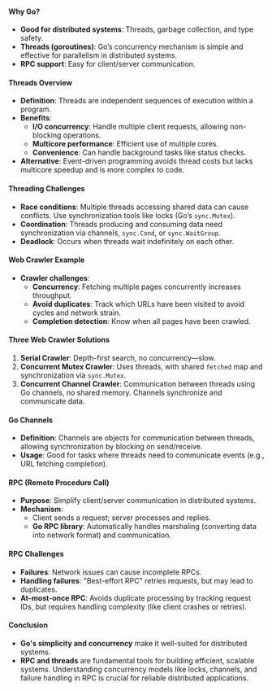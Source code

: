 #### Why Go?
- **Good for distributed systems**: Threads, garbage collection, and type safety.
- **Threads (goroutines)**: Go’s concurrency mechanism is simple and effective for parallelism in distributed systems.
- **RPC support**: Easy for client/server communication.

#### Threads Overview

- **Definition**: Threads are independent sequences of execution within a program.
- **Benefits**:
    - **I/O concurrency**: Handle multiple client requests, allowing non-blocking operations.
    - **Multicore performance**: Efficient use of multiple cores.
    - **Convenience**: Can handle background tasks like status checks.
- **Alternative**: Event-driven programming avoids thread costs but lacks multicore speedup and is more complex to code.

#### Threading Challenges

- **Race conditions**: Multiple threads accessing shared data can cause conflicts. Use synchronization tools like locks (Go’s `sync.Mutex`).
- **Coordination**: Threads producing and consuming data need synchronization via channels, `sync.Cond`, or `sync.WaitGroup`.
- **Deadlock**: Occurs when threads wait indefinitely on each other.

#### Web Crawler Example

- **Crawler challenges**:
    - **Concurrency**: Fetching multiple pages concurrently increases throughput.
    - **Avoid duplicates**: Track which URLs have been visited to avoid cycles and network strain.
    - **Completion detection**: Know when all pages have been crawled.

#### Three Web Crawler Solutions

1. **Serial Crawler**: Depth-first search, no concurrency—slow.
2. **Concurrent Mutex Crawler**: Uses threads, with shared `fetched` map and synchronization via `sync.Mutex`.
3. **Concurrent Channel Crawler**: Communication between threads using Go channels, no shared memory. Channels synchronize and communicate data.

#### Go Channels

- **Definition**: Channels are objects for communication between threads, allowing synchronization by blocking on send/receive.
- **Usage**: Good for tasks where threads need to communicate events (e.g., URL fetching completion).

#### RPC (Remote Procedure Call)

- **Purpose**: Simplify client/server communication in distributed systems.
- **Mechanism**:
    - Client sends a request; server processes and replies.
    - **Go RPC library**: Automatically handles marshaling (converting data into network format) and communication.

#### RPC Challenges

- **Failures**: Network issues can cause incomplete RPCs.
- **Handling failures**: "Best-effort RPC" retries requests, but may lead to duplicates.
- **At-most-once RPC**: Avoids duplicate processing by tracking request IDs, but requires handling complexity (like client crashes or retries).

#### Conclusion

- **Go's simplicity and concurrency** make it well-suited for distributed systems.
- **RPC and threads** are fundamental tools for building efficient, scalable systems. Understanding concurrency models like locks, channels, and failure handling in RPC is crucial for reliable distributed applications.